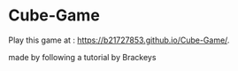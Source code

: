 # Cube-Game

Play this game at : https://b21727853.github.io/Cube-Game/.

made by following a tutorial by Brackeys
